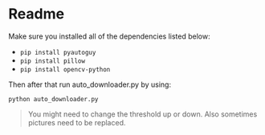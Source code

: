 # Readme

Make sure you installed all of the dependencies listed below:

- `pip install pyautoguy`
- `pip install pillow`
- `pip install opencv-python`

Then after that run auto_downloader.py by using:

`python auto_downloader.py`

> You might need to change the threshold up or down. Also sometimes pictures need to be replaced.
